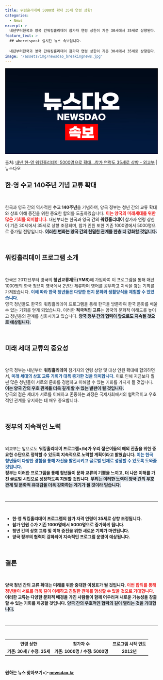 ```yaml
---
title: 워킹홀리데이 5000명 확대 35세 연령 상향!
categories:
  - News
excerpt: >
  내년부터한국과 영국 간워킹홀리데이 참가자 연령 상한이 기존 30세에서 35세로 상향된다. 대상 인원 또한 1…
feature_text: >
  ## whereispost 실시간 뉴스 속보입니다.

  내년부터한국과 영국 간워킹홀리데이 참가자 연령 상한이 기존 30세에서 35세로 상향된다. 대상 인원 또한 1…
image: '/assets/img/newsdao_breakingnews.jpg'
---
```


![뉴스다오 속보](/assets/img/newsdao_breakingnews.jpg)

<p>출처: <a href="https://newsdao.kr/2625" rel="dofollow">내년 한-영 워킹홀리데이 5000명으로 확대…참가 연령도 35세로 상향 - 외교부</a> | 뉴스다오</p>

<h2 data-ke-size="size26">한·영 수교 140주년 기념 교류 확대</h2>

<p data-ke-size="size16">&nbsp;</p>

한국과 영국 간의 역사적인 <b>수교 140주년</b>을 기념하여, 양국 정부는 청년 간의 교류 확대와 상호 이해 증진을 위한 중요한 합의를 도출하였습니다. <b><span style="color: #ee2323;">이는 양국의 미래세대를 위한 많은 기회를 의미합니다.</span></b> 내년부터는 한국과 영국 간의 <b>워킹홀리데이</b> 참가자 연령 상한이 기존 30세에서 35세로 상향 조정되며, 참가 인원 또한 기존 1000명에서 5000명으로 증가될 전망입니다. <b><span style="background-color: #21538527;">이러한 변화는 양국 간의 친밀한 관계를 한층 더 강화할 것입니다.</span></b>

<p data-ke-size="size16">&nbsp;</p>

<h2 data-ke-size="size26">워킹홀리데이 프로그램 소개</h2>

<p data-ke-size="size16">&nbsp;</p>

한국은 2012년부터 영국의 <b>청년교류제도(YMS)</b>에 가입하여 이 프로그램을 통해 매년 1000명의 한국 청년이 영국에서 2년간 체류하며 영어를 공부하고 지식을 쌓는 기회를 가져왔습니다. <b><span style="color: #1a5490;">이에 따라 한국 청년들은 다양한 현지 문화와 생활양식을 체험할 수 있었습니다.</span></b><br> 영국 청년들도 한국의 워킹홀리데이 프로그램을 통해 한국을 방문하여 한국 문화를 배울 수 있는 기회를 얻게 되었습니다. 이러한 <b>적극적인 교류</b>는 양국의 문화적 이해도를 높이고 청년층의 관계를 심화시키고 있습니다. <b><span style="background-color: #21538527;">양국 정부 간의 협력이 앞으로도 지속될 것으로 예상됩니다.</span></b>

<p data-ke-size="size16">&nbsp;</p>

<h2 data-ke-size="size26">미래 세대 교류의 중요성</h2>

<p data-ke-size="size16">&nbsp;</p>

양국 정부는 내년부터 <b>워킹홀리데이</b> 참가자의 연령 상향 및 대상 인원 확대에 합의하면서, <b><span style="color: #1a5490;">미래 세대의 상호 교류 기회가 대폭 증가한 것을 의미합니다.</span></b> 이로 인해 지금보다 훨씬 많은 청년들이 서로의 문화를 경험하고 이해할 수 있는 기회를 가지게 될 것입니다. <b><span style="background-color: #21538527;">이는 양국 간의 우호 관계를 더욱 깊게 할 수 있는 발판이 될 것입니다.</span></b><br> 양국의 젊은 세대가 서로를 이해하고 존중하는 과정은 국제사회에서의 협력적이고 우호적인 관계를 유지하는 데 매우 중요합니다.

<p data-ke-size="size16">&nbsp;</p>

<h2 data-ke-size="size26">정부의 지속적인 노력</h2>

<p data-ke-size="size16">&nbsp;</p>

외교부는 앞으로도 <b>워킹홀리데이 프로그램</b)가 우리 젊은이들의 해외 진출을 위한 중요한 수단으로 정착할 수 있도록 지속적으로 노력할 계획이라고 밝혔습니다. <b><span style="color: #1a5490;">이는 한국 청년들이 다양한 경험을 통해 자신을 발전시키고 글로벌 인재로 성장할 수 있도록 도와줄 것입니다.</span></b><br> 정부는 이러한 프로그램을 통해 청년들이 문화 교류의 기쁨을 느끼고, 더 나은 이해를 가진 글로벌 시민으로 성장하도록 지원할 것입니다. <b><span style="background-color: #21538527;">우리는 이러한 노력이 양국 간의 우호 관계 및 문화적 유대감을 더욱 강화하는 계기가 될 것이라 믿습니다.</span></b>

<p data-ke-size="size16">&nbsp;</p>

<hr>

<p data-ke-size="size16">&nbsp;</p>

<ul>
  <li>한·영 워킹홀리데이 프로그램의 참가 자격 연령이 35세로 상향 조정됩니다.</li>
  <li>참가 인원 수가 기존 1000명에서 5000명으로 증가하게 됩니다.</li>
  <li>청년 간의 상호 교류 및 이해 증진을 위한 새로운 기회가 마련됩니다.</li>
  <li>양국 정부의 협력이 강화되어 지속적인 프로그램 운영이 예상됩니다.</li>
</ul>

<p data-ke-size="size16">&nbsp;</p>

<h2 data-ke-size="size26">결론</h2>

<p data-ke-size="size16">&nbsp;</p>

양국 청년 간의 교류 확대는 <b>미래를 위한 중대한 이정표</b>가 될 것입니다. <b><span style="color: #ee2323;">이번 합의를 통해 청년들이 서로를 더욱 깊이 이해하고 친밀한 관계를 형성할 수 있을 것으로 기대합니다.</span></b> 이러한 교류는 다양한 문화적 배경을 가진 사람들이 함께 어우러져 새로운 가능성을 창출할 수 있는 기회를 제공할 것입니다. <b><span style="background-color: #21538527;">양국 간의 우호적인 협력의 길이 열리는 것을 기대합니다.</span></b> 

<p data-ke-size="size16">&nbsp;</p>

<hr>

<p data-ke-size="size16">&nbsp;</p>

<table>
  <tr>
    <td style="text-align: center; height: 17px;"><b>연령 상한</b></td>
    <td style="text-align: center; height: 17px;"><b>참가자 수</b></td>
    <td style="text-align: center; height: 17px;"><b>프로그램 시작 연도</b></td>
  </tr>
  <tr>
    <td style="text-align: center; height: 17px;"><b>기존: 30세 / 수정: 35세</b></td>
    <td style="text-align: center; height: 17px;"><b>기존: 1000명 / 수정: 5000명</b></td>
    <td style="text-align: center; height: 17px;"><b>2012년</b></td>
  </tr>
</table>

<p data-ke-size="size16">&nbsp;</p> 

원하는 뉴스 찾아보기 👉 <a href="https://newsdao.kr" rel="dofollow">newsdao.kr</a>



